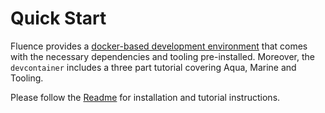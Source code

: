 # Quick Start

Fluence provides a [docker-based development environment](https://github.com/fluencelabs/devcontainer) that comes with the necessary dependencies and tooling pre-installed. Moreover, the `devcontainer` includes a three part tutorial covering Aqua, Marine and Tooling.

Please follow the [Readme](https://github.com/fluencelabs/devcontainer/blob/main/README.md) for installation and tutorial instructions. 



